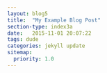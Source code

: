 ```yaml
---
layout: blog5
title:  "My Example Blog Post"
section-type: index3a
date:   2015-11-01 20:07:22
tags: dude
categories: jekyll update
sitemap:
  priority: 1.0
---
```


<!--
If you want to have a static message in your intro layout, disable the dynamic-typing in the _config.yml and write here your text
-->
 